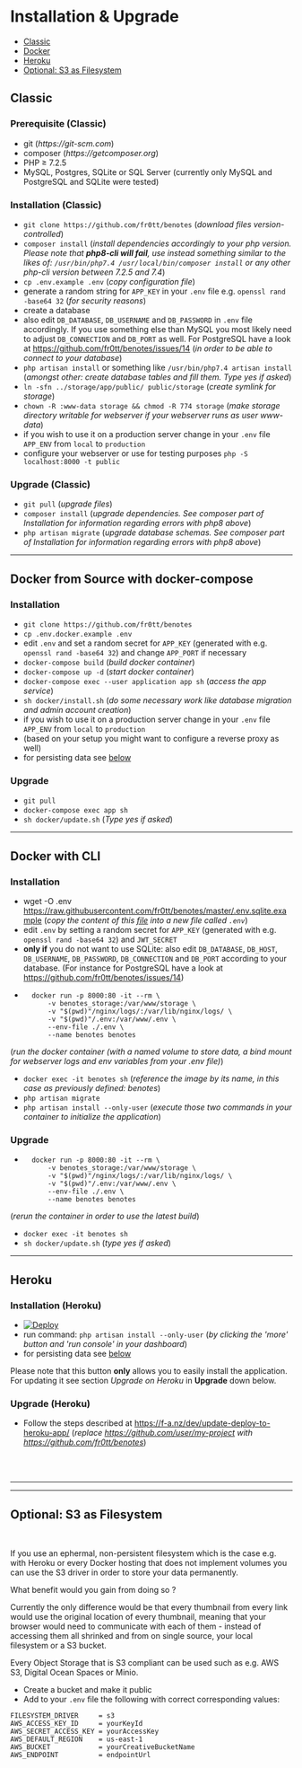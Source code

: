 # Installation & Upgrade

- [Classic](#classic)
- [Docker](#docker)
- [Heroku](#heroku)
- [Optional: S3 as Filesystem](#optional-s3-as-filesystem)

## Classic

### Prerequisite (Classic)

- git  (_https://git-scm.com_)
- composer  (_https://getcomposer.org_)
- PHP ≥ 7.2.5
- MySQL, Postgres, SQLite or SQL Server (currently only MySQL and PostgreSQL and SQLite were tested)

### Installation (Classic)

- ```git clone https://github.com/fr0tt/benotes```
(_download files version-controlled_)
- ```composer install```
(_install dependencies accordingly to your php version.
<br> Please note that **php8-cli will fail**, use instead something similar to the likes of: ```/usr/bin/php7.4 /usr/local/bin/composer install``` or any other php-cli version between 7.2.5 and 7.4_)
- ```cp .env.example .env```
(_copy configuration file_)
- generate a random string for ```APP_KEY``` in your ```.env``` file e.g. ```openssl rand -base64 32```
(_for security reasons_)
- create a database
- also edit ```DB_DATABASE```, ```DB_USERNAME``` and ```DB_PASSWORD``` in ```.env``` file accordingly.
If you use something else than MySQL you most likely need to adjust ```DB_CONNECTION``` and ```DB_PORT``` as well.
For PostgreSQL have a look at https://github.com/fr0tt/benotes/issues/14
(_in order to be able to connect to your database_)
- ```php artisan install``` or something like ```/usr/bin/php7.4 artisan install```
(_amongst other: create database tables and fill them. Type yes if asked_)
- ```ln -sfn ../storage/app/public/ public/storage```
(_create symlink for storage_)
- ```chown -R :www-data storage && chmod -R 774 storage```
(_make storage directory writable for webserver if your webserver runs as user www-data_)
- if you wish to use it on a production server change in your ```.env``` file ```APP_ENV``` from ```local``` to ```production```
- configure your webserver or use for testing purposes ```php -S localhost:8000 -t public```

### Upgrade (Classic)

- ```git pull```
(*upgrade files*)
- ```composer install```
(*upgrade dependencies. See composer part of Installation for information regarding errors with php8 above*)
- ```php artisan migrate```
(*upgrade database schemas. See composer part of Installation for information regarding errors with php8 above*)

---

## Docker from Source with docker-compose

### Installation

- ```git clone https://github.com/fr0tt/benotes```
- ```cp .env.docker.example .env```
- edit ```.env``` and set a random secret for ```APP_KEY``` (generated with e.g. ```openssl rand -base64 32```)
and change ```APP_PORT``` if necessary
- ```docker-compose build```
(_build docker container_)
- ```docker-compose up -d```
(_start docker container_)
- ```docker-compose exec --user application app sh```
(_access the app service_)
- ```sh docker/install.sh```
(_do some necessary work like database migration and admin account creation_)
- if you wish to use it on a production server change in your ```.env``` file ```APP_ENV``` from ```local``` to ```production```
- (based on your setup you might want to configure a reverse proxy as well)
- for persisting data see [below](#optional-s3-as-filesystem)


### Upgrade

- ```git pull```
- ```docker-compose exec app sh```
- ```sh docker/update.sh```
(_Type yes if asked_)

---

## Docker with CLI

### Installation

- wget -O .env https://raw.githubusercontent.com/fr0tt/benotes/master/.env.sqlite.example
(_copy the content of this [file](https://raw.githubusercontent.com/fr0tt/benotes/master/.env.sqlite.example) into a new file called ```.env```_)
- edit ```.env``` by setting a random secret for ```APP_KEY``` (generated with e.g. ```openssl rand -base64 32```) and ```JWT_SECRET```
- **only if** you do not want to use SQLite: also edit ```DB_DATABASE```, ```DB_HOST```, ```DB_USERNAME```, ```DB_PASSWORD```, ```DB_CONNECTION``` and ```DB_PORT``` according to your database.
(For instance for PostgreSQL have a look at https://github.com/fr0tt/benotes/issues/14)
- ```
    docker run -p 8000:80 -it --rm \
        -v benotes_storage:/var/www/storage \
        -v "$(pwd)"/nginx/logs/:/var/lib/nginx/logs/ \
        -v "$(pwd)"/.env:/var/www/.env \
        --env-file ./.env \
        --name benotes benotes
    ```
(_run the docker container (with a named volume to store data, a bind mount for webserver logs and env variables from your .env file)_)
- ```docker exec -it benotes sh```
(_reference the image by its name, in this case as previously defined: benotes_)
- ```php artisan migrate```
- ```php artisan install --only-user```
(_execute those two commands in your container to initialize the application_)

### Upgrade

- ```
    docker run -p 8000:80 -it --rm \
        -v benotes_storage:/var/www/storage \
        -v "$(pwd)"/nginx/logs/:/var/lib/nginx/logs/ \
        -v "$(pwd)"/.env:/var/www/.env \
        --env-file ./.env \
        --name benotes benotes
    ```
(_rerun the container in order to use the latest build_)
- ```docker exec -it benotes sh```
- ```sh docker/update.sh```
(_type yes if asked_)

---

## Heroku

### Installation (Heroku)

- [![Deploy](https://www.herokucdn.com/deploy/button.svg)](https://heroku.com/deploy?template=https://github.com/fr0tt/benotes)
- run command: ```php artisan install --only-user``` (_by clicking the 'more' button and 'run console' in your dashboard_)
- for persisting data see [below](optional-s3-as-filesystem)

Please note that this button **only** allows you to easily install the application. For updating it see section *Upgrade on Heroku* in **Upgrade** down below.

### Upgrade (Heroku)

- Follow the steps described at https://f-a.nz/dev/update-deploy-to-heroku-app/ (*replace https://github.com/user/my-project with https://github.com/fr0tt/benotes*)


<br>
<br>

---
---

## Optional: S3 as Filesystem

<br>

If you use an ephermal, non-persistent filesystem which is the case e.g. with Heroku or every Docker hosting that does not implement volumes you can use the S3 driver in order to store your data permanently.

What benefit would you gain from doing so ?

Currently the only difference would be that every thumbnail from every link would use the original location of every thumbnail, meaning that your browser would need to communicate with each of them - instead of accessing them all shrinked and from on single source, your local filesystem or a S3 bucket.

Every Object Storage that is S3 compliant can be used such as e.g. AWS S3, Digital Ocean Spaces or Minio.
- Create a bucket and make it public
- Add to your ```.env``` file the following with correct corresponding values:
```
FILESYSTEM_DRIVER     = s3
AWS_ACCESS_KEY_ID     = yourKeyId
AWS_SECRET_ACCESS_KEY = yourAccessKey
AWS_DEFAULT_REGION    = us-east-1
AWS_BUCKET            = yourCreativeBucketName
AWS_ENDPOINT          = endpointUrl
```